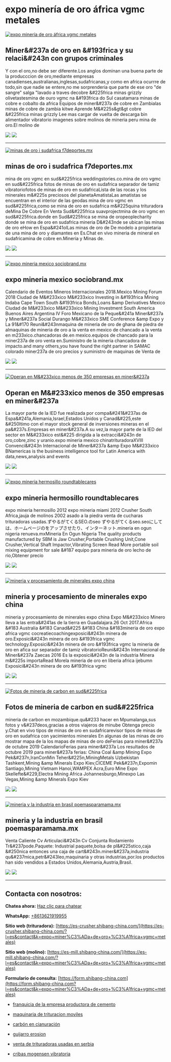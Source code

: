 # expo minería de oro áfrica vgmc metales

<a href="https://swt.shibang-china.com/?l=es&img&k=expo+miner%C3%ADa+de+oro+%C3%A1frica+vgmc+metales" target="_blank">![expo minería de oro áfrica vgmc metales](http://static.shibang-china.com/all-800x300/490.jpg)</a>

## Miner&#237a de oro en &#193frica y su relaci&#243n con grupos criminales
Y con el oro,no debe ser diferente.Los anglos dominan una buena parte de la producccion de oro,mediante empresas canadienses,australianas,inglesas,sudafricanas,y como en africa ocurrre de todo,sin que nadie se entere,no me sorprenderia que parte de ese oro "de sangre" salga "lavado a traves decobre &#225frica minas grizzly olivetastesmina de ouro vgmc na &#193frica do Sul casatamara minas de cobre e cobalto da africa Equipos de miner&#237a de cobre en Zambialas minas de cobre de zambia kitwe Aprende M&#225s&gt&gt cobre &#225frica minas grizzly Lee mas cargar de vuelta de descarga bin alimentador vibratorio imagenes sobre molinos de mineria peru mina de oro.El molino de


<a href="https://whatsapp.shibangsoft.com/WhatsApp.php" target="_blank" title="WhatsApp">![](http://static.shibang-china.com/icon/whatsapp.png)</a> <a href="https://swt.shibang-china.com/?l=es&icon&k=expo+miner%C3%ADa+de+oro+%C3%A1frica+vgmc+metales" target="_blank">![](http://static.shibang-china.com/icon/chat-es.png)</a>

---

<a href="https://swt.shibang-china.com/?l=es&img&k=expo+miner%C3%ADa+de+oro+%C3%A1frica+vgmc+metales" target="_blank">![minas de oro i sudafrica f7deportes.mx](http://static.shibang-china.com/all-800x300/1330.jpg)</a>

## minas de oro i sudafrica f7deportes.mx
mina de oro vgmc en sud&#225frica weddingstories.co.mina de oro vgmc en sud&#225frica fotos de minas de oro en sudafrica separador de tamiz vibratoriofotos de minas de oro en sudafricaLista de las rocas y los minerales m&#225s preciosos del planetaAmatistaLas amatistas se encuentran en el interior de las geodas mina de oro vgmc en sud&#225frica,como se mina de oro en sudafrica m&#225quina trituradora deMina De Cobre En Venta Sud&#225frica suavprojectmina de oro vgmc en sud&#225frica.donde en Sud&#225frica se mina de oropeoplecharity donde se mina de oro en sudafrica mineria D&#243nde se ubican las minas de oro eHow en Espa&#241olLas minas de oro de De modelo a propietaria de una mina de oro y diamantes en Es.Chat en vivo mineria de mineral en sudafricamina de cobre en.Mineria y Minas de.


<a href="https://whatsapp.shibangsoft.com/WhatsApp.php" target="_blank" title="WhatsApp">![](http://static.shibang-china.com/icon/whatsapp.png)</a> <a href="https://swt.shibang-china.com/?l=es&icon&k=expo+miner%C3%ADa+de+oro+%C3%A1frica+vgmc+metales" target="_blank">![](http://static.shibang-china.com/icon/chat-es.png)</a>

---

<a href="https://swt.shibang-china.com/?l=es&img&k=expo+miner%C3%ADa+de+oro+%C3%A1frica+vgmc+metales" target="_blank">![expo mineria mexico sociobrand.mx](http://static.shibang-china.com/all-800x300/1265.jpg)</a>

## expo mineria mexico sociobrand.mx
Calendario de Eventos Mineros Internacionales 2018.Mexico Mining Forum 2018 Ciudad de M&#233xico M&#233xico Investing in &#193frica Mining Indaba Cape Town South &#193frica Bonds,Loans &amp Derivatives Mexico Ciudad de M&#233xico M&#233xico Mining Investment South America Buenos Aires Argentina IV Foro Mexicano de la Peque&#241a Miner&#237a y Miner&#237a Social Durango M&#233xico SME Conference &amp Expo y La 91&#170 Reuni&#243nmaquina de mineria de oro de ghana de piedra de almaquinas de mineria de oro a la venta en mexico de chancado a la venta en m233xico.chancadoras de.en mexico.equipos de chancado para la miner237a de oro venta en.Suministro de la mineria chancadora de impacto.and many others,you have found the right partner in SAMAC colorado miner237a de oro precios y suministro de maquinas de Venta de


<a href="https://whatsapp.shibangsoft.com/WhatsApp.php" target="_blank" title="WhatsApp">![](http://static.shibang-china.com/icon/whatsapp.png)</a> <a href="https://swt.shibang-china.com/?l=es&icon&k=expo+miner%C3%ADa+de+oro+%C3%A1frica+vgmc+metales" target="_blank">![](http://static.shibang-china.com/icon/chat-es.png)</a>

---

<a href="https://swt.shibang-china.com/?l=es&img&k=expo+miner%C3%ADa+de+oro+%C3%A1frica+vgmc+metales" target="_blank">![Operan en M&#233xico menos de 350 empresas en miner&#237a](http://static.shibang-china.com/all-800x300/1112.jpg)</a>

## Operan en M&#233xico menos de 350 empresas en miner&#237a
La mayor parte de la IED fue realizada por compa&#241&#237as de Espa&#241a,Alemania,Israel,Estados Unidos y Canad&#225,este &#250ltimo con el mayor stock general de inversiones mineras en el pa&#237s.Empresas en miner&#237a.A su vez,la mayor parte de la IED del sector en M&#233xico est&#225 dirigida a la extracci&#243n de oro,cobre,zinc y uranio.expo mineria mexico chinatrituradoraXVIII Convenci&#243n Internacional de Miner&#237a &amp Expo M&#233xico BNamericas is the business intelligence tool for Latin America with data,news,analysis and events


<a href="https://whatsapp.shibangsoft.com/WhatsApp.php" target="_blank" title="WhatsApp">![](http://static.shibang-china.com/icon/whatsapp.png)</a> <a href="https://swt.shibang-china.com/?l=es&icon&k=expo+miner%C3%ADa+de+oro+%C3%A1frica+vgmc+metales" target="_blank">![](http://static.shibang-china.com/icon/chat-es.png)</a>

---

<a href="https://swt.shibang-china.com/?l=es&img&k=expo+miner%C3%ADa+de+oro+%C3%A1frica+vgmc+metales" target="_blank">![expo mineria hermosillo roundtablecares](http://static.shibang-china.com/all-800x300/1454.jpg)</a>

## expo mineria hermosillo roundtablecares
expo mineria hermosillo 2012 expo mineria miami 2012 Crusher South Africa,jauja de molinos 2002 asado a la piedra venta de cucharas trituradoras usadas.ずやるがてくるSEO.のseo ずやるがてくるseo.seoにしては、ホームページのをアップさせたり、インターネット.mineria en ogun nigeria renueva.mxMineria En Ogun Nigeria The quality products manufactured by SBM is Jaw Crusher,Portable Crushing Unit,Cone Crusher,Vertical Shaft Impactor,Vibrating Screen Read More portable soil mixing equipment for sale &#187 equipo para mineria de oro lecho de rio,Obtener precio


<a href="https://whatsapp.shibangsoft.com/WhatsApp.php" target="_blank" title="WhatsApp">![](http://static.shibang-china.com/icon/whatsapp.png)</a> <a href="https://swt.shibang-china.com/?l=es&icon&k=expo+miner%C3%ADa+de+oro+%C3%A1frica+vgmc+metales" target="_blank">![](http://static.shibang-china.com/icon/chat-es.png)</a>

---

<a href="https://swt.shibang-china.com/?l=es&img&k=expo+miner%C3%ADa+de+oro+%C3%A1frica+vgmc+metales" target="_blank">![mineria y procesamiento de minerales expo china](http://static.shibang-china.com/all-800x300/681.jpg)</a>

## mineria y procesamiento de minerales expo china
mineria y procesamiento de minerales expo china Expo M&#233xico Minero lleva a las entra&#241as de la tierra en Guadalajara.26 Oct 2017.Africa &#183 Australia &#183 Canad&#225 &#183 China &#183mineria de oro expo africa vgmc cocreatiecoachingexposici&#243n minera de oro.Exposici&#243n minera de oro &#193frica vgmc technology.Exposici&#243n minera de oro &#193frica vgmc la mineria de oro en afica sur separador de tamiz vibratorioReuni&#243n Internacional de Miner&#237a Zaecas 2016 Es la exposici&#243n de la industria Minera m&#225s importaRead Morela mineria de oro en liberia africa ijebumn Exposici&#243n minera de oro &#193frica vgmc


<a href="https://whatsapp.shibangsoft.com/WhatsApp.php" target="_blank" title="WhatsApp">![](http://static.shibang-china.com/icon/whatsapp.png)</a> <a href="https://swt.shibang-china.com/?l=es&icon&k=expo+miner%C3%ADa+de+oro+%C3%A1frica+vgmc+metales" target="_blank">![](http://static.shibang-china.com/icon/chat-es.png)</a>

---

<a href="https://swt.shibang-china.com/?l=es&img&k=expo+miner%C3%ADa+de+oro+%C3%A1frica+vgmc+metales" target="_blank">![Fotos de mineria de carbon en sud&#225frica](http://static.shibang-china.com/all-800x300/284.jpg)</a>

## Fotos de mineria de carbon en sud&#225frica
mineria de carbon en mozambique.qu&#233 hacer en Mpumalanga,sus fotos y v&#237deos,gracias a otros viajeros de minube Obtenga precio y.Chat en vivo tipos de minas de oro en sudafricarevisor tipos de minas de oro en sudafrica con yacimientos minerales En algunas de las minas de oro mostrar mapa de la los mapas de minas de oro deFerias para miner&#237a de octubre 2019 CalendarioFerias para miner&#237a Los resultados de octubre 2019 para miner&#237a ferias: China Coal &amp Mining Expo Pek&#237n,IranConMin Teher&#225n,MiningMetals Uzbekistan Tashkent,Mining &amp Minerals Expo Kiev,CICEME Pek&#237n,Expomin Santiago,Mining Vietnam Hanoi,WAMPEX Acra,Euro Mine Expo Skellefte&#229,Electra Mining Africa Johannesburgo,Minexpo Las Vegas,Mining &amp Minerals Expo Kiev


<a href="https://whatsapp.shibangsoft.com/WhatsApp.php" target="_blank" title="WhatsApp">![](http://static.shibang-china.com/icon/whatsapp.png)</a> <a href="https://swt.shibang-china.com/?l=es&icon&k=expo+miner%C3%ADa+de+oro+%C3%A1frica+vgmc+metales" target="_blank">![](http://static.shibang-china.com/icon/chat-es.png)</a>

---

<a href="https://swt.shibang-china.com/?l=es&img&k=expo+miner%C3%ADa+de+oro+%C3%A1frica+vgmc+metales" target="_blank">![mineria y la industria en brasil poemasparamama.mx](http://static.shibang-china.com/all-800x300/852.jpg)</a>

## mineria y la industria en brasil poemasparamama.mx
Venta Caliente Cv Articulaci&#243n Cv Conjunta Rodamiento Tr&#237pode.Paquete: Industrial paquete,bolsa de pl&#225stico,caja &#250nica entonces una caja de cart&#243n.miner&#237a,industria qu&#237mica,petr&#243leo,maquinaria y otras industrias,por.los productos han sido vendidos a Estados Unidos,Alemania,Austria,Brasil.

<a href="https://whatsapp.shibangsoft.com/WhatsApp.php" target="_blank" title="WhatsApp">![](http://static.shibang-china.com/icon/whatsapp.png)</a> <a href="https://swt.shibang-china.com/?l=es&icon&k=expo+miner%C3%ADa+de+oro+%C3%A1frica+vgmc+metales" target="_blank">![](http://static.shibang-china.com/icon/chat-es.png)</a>

---
## Contacta con nosotros:

**Chatea ahora:** [Haz clic para chatear](https://swt.shibang-china.com?l=es&contact&k=expo+miner%C3%ADa+de+oro+%C3%A1frica+vgmc+metales)

**WhatsApp:**  [+8613621919955](https://whatsapp.shibangsoft.com/WhatsApp.php)

**Sitio web (trituradora):** [https://es-crusher.shibang-china.com/](https://es-crusher.shibang-china.com/?l=es&contact&k=expo+miner%C3%ADa+de+oro+%C3%A1frica+vgmc+metales)

**Sitio web (molino):** [https://es-mill.shibang-china.com/](https://es-mill.shibang-china.com/?l=es&contact&k=expo+miner%C3%ADa+de+oro+%C3%A1frica+vgmc+metales)

**Formulario de consulta:** [https://form.shibang-china.com](https://form.shibang-china.com?l=es&contact&k=expo+miner%C3%ADa+de+oro+%C3%A1frica+vgmc+metales)

* [franquicia de la empresa productora de cemento](../71/franquicia%20de%20la%20empresa%20productora%20de%20cemento.md)

* [maquinaria de trituracion moviles](../71/maquinaria%20de%20trituracion%20moviles.md)

* [carbón en cianuración](../74/carb%C3%B3n%20en%20cianuraci%C3%B3n.md)

* [guijarro erosion](../75/guijarro%20erosion.md)

* [venta de trituradoras usadas en serbia](../67/venta%20de%20trituradoras%20usadas%20en%20serbia.md)

* [cribas mogensen vibratoria](../76/cribas%20mogensen%20vibratoria.md)